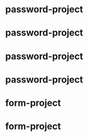 # password-project
# password-project
# password-project
# password-project
# form-project
# form-project
